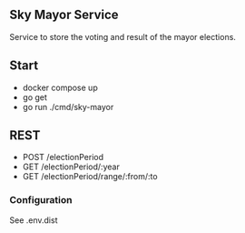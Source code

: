 ## Sky Mayor Service

Service to store the voting and result of the mayor elections.

## Start

-   docker compose up
-   go get
-   go run ./cmd/sky-mayor

## REST

-   POST /electionPeriod
-   GET /electionPeriod/:year
-   GET /electionPeriod/range/:from/:to

### Configuration

See .env.dist


